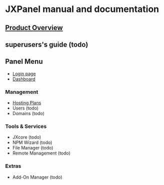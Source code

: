 
# JXPanel manual and documentation

## [Product Overview](overview.markdown)


## superusers's guide &#40;todo&#41;


## Panel Menu
* [Login page](loginpage.markdown)
* [Dashboard](dashboard.markdown)

### Management
* [Hosting Plans](hostingp.markdown)
* Users &#40;todo&#41;
* Domains &#40;todo&#41;

### Tools & Services
* JXcore &#40;todo&#41;
* NPM Wizard &#40;todo&#41;
* File Manager &#40;todo&#41;
* Remote Management &#40;todo&#41;

### Extras
* Add-On Manager &#40;todo&#41;



